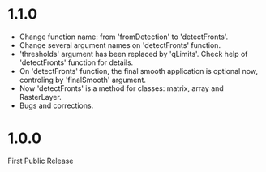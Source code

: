 # 1.1.0
  - Change function name: from 'fromDetection' to 'detectFronts'.
  - Change several argument names on 'detectFronts' function.
  - 'thresholds' argument has been replaced by 'qLimits'. Check help of 'detectFronts' function for details.
  - On 'detectFronts' function, the final smooth application is optional now, controling by 'finalSmooth' argument.
  - Now 'detectFronts' is a method for classes: matrix, array and RasterLayer.
  - Bugs and corrections.

# 1.0.0
  First Public Release
